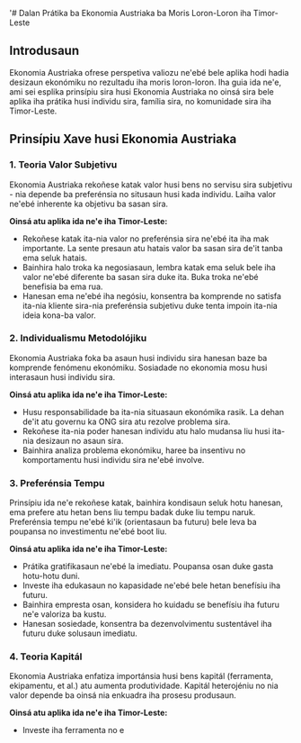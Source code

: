 '# Dalan Prátika ba Ekonomia Austriaka ba Moris Loron-Loron iha Timor-Leste

## Introdusaun

Ekonomia Austriaka ofrese perspetiva valiozu ne'ebé bele aplika hodi hadia desizaun ekonómiku no rezultadu iha moris loron-loron. Iha guia ida ne'e, ami sei esplika prinsípiu sira husi Ekonomia Austriaka no oinsá sira bele aplika iha prátika husi individu sira, família sira, no komunidade sira iha Timor-Leste.

## Prinsípiu Xave husi Ekonomia Austriaka

### 1. Teoria Valor Subjetivu

Ekonomia Austriaka rekoñese katak valor husi bens no servisu sira subjetivu - nia depende ba preferénsia no situsaun husi kada individu. Laiha valor ne'ebé inherente ka objetivu ba sasan sira.

**Oinsá atu aplika ida ne'e iha Timor-Leste:**
- Rekoñese katak ita-nia valor no preferénsia sira ne'ebé ita iha mak importante. La sente presaun atu hatais valor ba sasan sira de'it tanba ema seluk hatais.
- Bainhira halo troka ka negosiasaun, lembra katak ema seluk bele iha valor ne'ebé diferente ba sasan sira duke ita. Buka troka ne'ebé benefisia ba ema rua.
- Hanesan ema ne'ebé iha negósiu, konsentra ba komprende no satisfa ita-nia kliente sira-nia preferénsia subjetivu duke tenta impoin ita-nia ideia kona-ba valor.

### 2. Individualismu Metodolójiku 

Ekonomia Austriaka foka ba asaun husi individu sira hanesan baze ba komprende fenómenu ekonómiku. Sosiadade no ekonomia mosu husi interasaun husi individu sira.

**Oinsá atu aplika ida ne'e iha Timor-Leste:**
- Husu responsabilidade ba ita-nia situasaun ekonómika rasik. La dehan de'it atu governu ka ONG sira atu rezolve problema sira.
- Rekoñese ita-nia poder hanesan individu atu halo mudansa liu husi ita-nia desizaun no asaun sira.
- Bainhira analiza problema ekonómiku, haree ba insentivu no komportamentu husi individu sira ne'ebé involve.

### 3. Preferénsia Tempu

Prinsípiu ida ne'e rekoñese katak, bainhira kondisaun seluk hotu hanesan, ema prefere atu hetan bens liu tempu badak duke liu tempu naruk. Preferénsia tempu ne'ebé ki'ik (orientasaun ba futuru) bele leva ba poupansa no investimentu ne'ebé boot liu.

**Oinsá atu aplika ida ne'e iha Timor-Leste:**
- Prátika gratifikasaun ne'ebé la imediatu. Poupansa osan duke gasta hotu-hotu duni.
- Investe iha edukasaun no kapasidade ne'ebé bele hetan benefísiu iha futuru.
- Bainhira empresta osan, konsidera ho kuidadu se benefísiu iha futuru ne'e valoriza ba kustu.
- Hanesan sosiedade, konsentra ba dezenvolvimentu sustentável iha futuru duke solusaun imediatu.

### 4. Teoria Kapitál 

Ekonomia Austriaka enfatiza importánsia husi bens kapitál (ferramenta, ekipamentu, et al.) atu aumenta produtividade. Kapitál heterojéniu no nia valor depende ba oinsá nia enkuadra iha prosesu produsaun.

**Oinsá atu aplika ida ne'e iha Timor-Leste:**
- Investe iha ferramenta no e